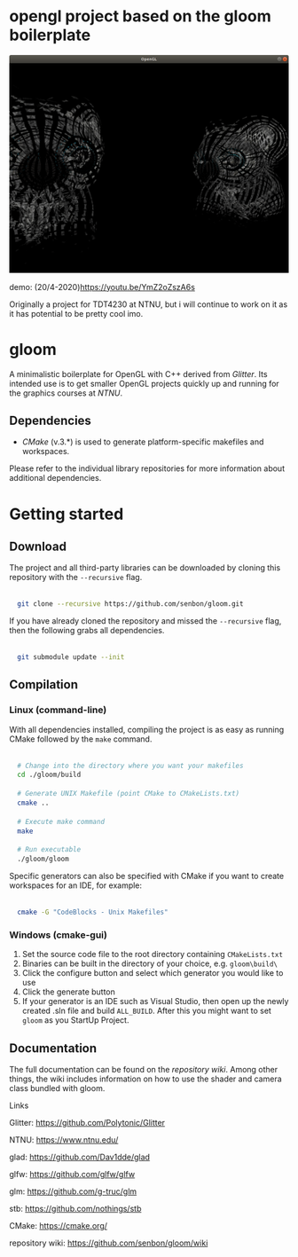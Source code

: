 # opengl project based on the gloom boilerplate
![screenshot](https://raw.githubusercontent.com/Slhm/kaos/master/screenshot.png)

demo: (20/4-2020)https://youtu.be/YmZ2oZszA6s

Originally a project for TDT4230 at NTNU, but i will continue to work on it as it has potential to be pretty cool imo.

# gloom


A minimalistic boilerplate for OpenGL with C++ derived from _Glitter_. Its intended use is to get smaller OpenGL projects quickly up and running for the graphics courses at _NTNU_.


## Dependencies

* _CMake_ (v.3.*) is used to generate platform-specific makefiles and workspaces.

Please refer to the individual library repositories for more information about additional dependencies.


# Getting started

## Download


The project and all third-party libraries can be downloaded by cloning this repository with the ``--recursive`` flag.

```bash

  git clone --recursive https://github.com/senbon/gloom.git
```
If you have already cloned the repository and missed the ``--recursive`` flag, then the following grabs all dependencies.

```bash

  git submodule update --init
```

## Compilation


### Linux (command-line)

With all dependencies installed, compiling the project is as easy as running CMake followed by the ``make`` command.

```bash

  # Change into the directory where you want your makefiles
  cd ./gloom/build

  # Generate UNIX Makefile (point CMake to CMakeLists.txt)
  cmake ..

  # Execute make command
  make

  # Run executable
  ./gloom/gloom
```
Specific generators can also be specified with CMake if you want to create workspaces for an IDE, for example:

```bash

  cmake -G "CodeBlocks - Unix Makefiles"
```

### Windows (cmake-gui)


1. Set the source code file to the root directory containing ``CMakeLists.txt``
2. Binaries can be built in the directory of your choice, e.g. ``gloom\build\``
3. Click the configure button and select which generator you would like to use
4. Click the generate button
5. If your generator is an IDE such as Visual Studio, then open up the newly created .sln file and build ``ALL_BUILD``. After this you might want to set ``gloom`` as you StartUp Project.

## Documentation


The full documentation can be found on the _repository wiki_.
Among other things, the wiki includes information on how to use the shader and camera class bundled with gloom.


Links

Glitter: https://github.com/Polytonic/Glitter

NTNU: https://www.ntnu.edu/

glad: https://github.com/Dav1dde/glad

glfw: https://github.com/glfw/glfw

glm: https://github.com/g-truc/glm

stb: https://github.com/nothings/stb

CMake: https://cmake.org/

repository wiki: https://github.com/senbon/gloom/wiki
